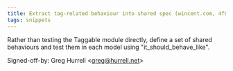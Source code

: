 ```yaml
---
title: Extract tag-related behaviour into shared spec (wincent.com, 4f817df)
tags: snippets
---
```


Rather than testing the Taggable module directly, define a set of shared behaviours and test them in each model using "it_should_behave_like".

Signed-off-by: Greg Hurrell &lt;greg@hurrell.net&gt;
